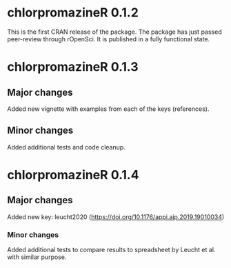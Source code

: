 # chlorpromazineR 0.1.2

This is the first CRAN release of the package. The package has just passed peer-review through rOpenSci. It is published in a fully functional state.

# chlorpromazineR 0.1.3

## Major changes

Added new vignette with examples from each of the keys (references).

## Minor changes

Added additional tests and code cleanup.

# chlorpromazineR 0.1.4

## Major changes

Added new key: leucht2020 (<https://doi.org/10.1176/appi.ajp.2019.19010034>)

### Minor changes

Added additional tests to compare results to spreadsheet by Leucht et al. with similar purpose.
